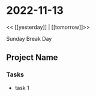 # 2022-11-13
<< [[yesterday]] | [[tomorrow]]>>

Sunday
Break Day

## Project Name
### Tasks
- task 1




